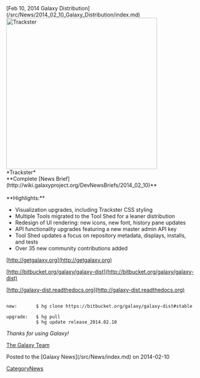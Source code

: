 <div class='newsItemHeader'>[Feb 10, 2014 Galaxy Distribution](/src/News/2014_02_10_Galaxy_Distribution/index.md)</div>

<div class='right'>
<a href='http://usegalaxy.org'><img src="/src/Images/NewsGraphics/2014_02_10_trackster-css.png" alt="Trackster" width="400" /></a><br />*Trackster*</div>
**Complete [News Brief](http://wiki.galaxyproject.org/DevNewsBriefs/2014_02_10)**
<br />
<br />
**Highlights:**

* Visualization upgrades, including Trackster CSS styling
* Multiple Tools migrated to the Tool Shed for a leaner distribution
* Redesign of UI rendering: new icons, new font, history pane updates
* API functionality upgrades featuring a new master admin API key
* Tool Shed updates a focus on repository metadata, displays, installs, and tests
* Over 35 new community contributions added

[http://getgalaxy.org](http://getgalaxy.org)

[http://bitbucket.org/galaxy/galaxy-dist](http://bitbucket.org/galaxy/galaxy-dist)

[http://galaxy-dist.readthedocs.org](http://galaxy-dist.readthedocs.org)

```

new:       $ hg clone https://bitbucket.org/galaxy/galaxy-dist#stable

upgrade:   $ hg pull 
           $ hg update release_2014.02.10
```


*Thanks for using Galaxy!*

[The Galaxy Team](/src/GalaxyTeam/index.md)

<div class='newsItemFooter'>Posted to the [Galaxy News](/src/News/index.md) on 2014-02-10</div>

[CategoryNews](/src/CategoryNews/index.md)
